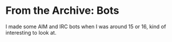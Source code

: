 From the Archive: Bots
============

I made some AIM and IRC bots when I was around 15 or 16, kind of interesting to look at.
